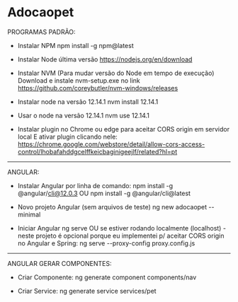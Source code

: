 # Adocaopet

PROGRAMAS PADRÃO:
- Instalar NPM
npm install -g npm@latest

- Instalar Node última versão
https://nodejs.org/en/download

- Instalar NVM (Para mudar  versão do Node em tempo de execução)
Download e instale nvm-setup.exe no link https://github.com/coreybutler/nvm-windows/releases

- Instalar node na versão 12.14.1
nvm install 12.14.1

- Usar o node na versão 12.14.1
nvm use 12.14.1

- Instalar plugin no Chrome ou edge para aceitar CORS origin em servidor local E ativar plugin clicando nele:
https://chrome.google.com/webstore/detail/allow-cors-access-control/lhobafahddgcelffkeicbaginigeejlf/related?hl=pt

____________________
ANGULAR:
- Instalar Angular por linha de comando:
npm install -g @angular/cli@12.0.3
OU
npm install -g @angular/cli@latest

- Novo projeto Angular (sem arquivos de teste)
ng new adocaopet --minimal

- Iniciar Angular
ng serve
OU se estiver rodando localmente (localhost) - neste projeto é opcional porque eu implementei p/ aceitar CORS origin no Angular e Spring:
ng serve --proxy-config proxy.config.js

_____________________
ANGULAR GERAR COMPONENTES:
- Criar Componente:
ng generate component components/nav

- Criar Service:
ng generate service services/pet
